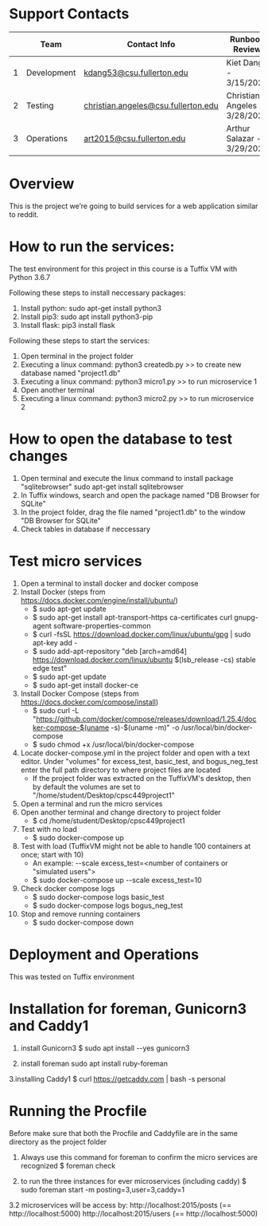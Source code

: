 # Support Contacts

|        | Team           | Contact Info          	  			| Runbook Review        		|
|--------|----------------|-------------------------------------|-------------------------------|
|   1	 | Development      | kdang53@csu.fullerton.edu 			| Kiet Dang - 3/15/2020 		|
|   2	 | Testing          | christian.angeles@csu.fullerton.edu | Christian Angeles - 3/28/2020 |
|   3	 | Operations       | art2015@csu.fullerton.edu 	  | Arthur Salazar - 3/29/2020  		|


# Overview

This is the project we’re going to build services for a web application
similar to reddit.

# How to run the services:

The test environment for this project in this course is a Tuffix VM with
Python 3.6.7

Following these steps to install neccessary packages:
1. Install python:
sudo apt-get install python3
2. Install pip3:
sudo apt install python3-pip
3. Install flask:
pip3 install flask

Following these steps to start the services:
1. Open terminal in the project folder
2. Executing a linux command:
	python3 createdb.py
		>> to create new database named "project1.db"
3. Executing a linux command:
	python3 micro1.py
		>> to run microservice 1
4. Open another terminal
4. Executing a linux command:
	python3 micro2.py
		>> to run microservice 2

# How to open the database to test changes
1. Open terminal and execute the linux command to install package "sqlitebrowser"
	sudo apt-get install sqlitebrowser
2. In Tuffix windows, search and open the package named "DB  Browser for SQLite"
3. In the project folder, drag the file named "project1.db" to the window "DB  Browser for SQLite"
4. Check tables in database if neccessary


# Test micro services
1. Open a terminal to install docker and docker compose
2. Install Docker (steps from https://docs.docker.com/engine/install/ubuntu/)
	- $ sudo apt-get update
	- $ sudo apt-get install apt-transport-https ca-certificates curl gnupg-agent software-properties-common
	- $ curl -fsSL https://download.docker.com/linux/ubuntu/gpg | sudo apt-key add -
	- $ sudo add-apt-repository "deb [arch=amd64] https://download.docker.com/linux/ubuntu $(lsb_release -cs) stable edge test"
	- $ sudo apt-get update
	- $ sudo apt-get install docker-ce
3. Install Docker Compose (steps from https://docs.docker.com/compose/install)
	- $ sudo curl -L "https://github.com/docker/compose/releases/download/1.25.4/docker-compose-$(uname -s)-$(uname -m)" -o /usr/local/bin/docker-compose
	- $ sudo chmod +x /usr/local/bin/docker-compose
4. Locate docker-compose.yml in the project folder and open with a text editor. Under "volumes" for excess_test, basic_test, and bogus_neg_test enter the full path directory to where project files are located
	- If the project folder was extracted on the TuffixVM's desktop, then by default the volumes are set to "/home/student/Desktop/cpsc449project1"
5. Open a terminal and run the micro services
6. Open another terminal and change directory to project folder
	- $ cd /home/student/Desktop/cpsc449project1
7. Test with no load
	- $ sudo docker-compose up
8. Test with load (TuffixVM might not be able to handle 100 containers at once; start with 10)
	- An example: --scale excess_test=<number of containers or "simulated users">
	- $ sudo docker-compose up --scale excess_test=10
9. Check docker compose logs
	- $ sudo docker-compose logs basic_test
	- $ sudo docker-compose logs bogus_neg_test
10. Stop and remove running containers
	- $ sudo docker-compose down

# Deployment and Operations
This was tested on Tuffix environment
# Installation for foreman, Gunicorn3 and Caddy1

1. install Gunicorn3
$ sudo apt install --yes gunicorn3

2. install foreman
sudo apt install ruby-foreman

3.installing Caddy1
$ curl https://getcaddy.com | bash -s personal
# Running the Procfile
Before make sure that both the Procfile and Caddyfile are in the same directory as the project folder

1. Always use this command for foreman to confirm the micro services are recognized
$ foreman check

2. to run the three instances for ever microservices (including caddy)
$ sudo foreman start -m posting=3,user=3,caddy=1

3.2 microservices will be access by:
http://localhost:2015/posts	(== http://localhost:5000)
http://localhost:2015/users	(== http://localhost:5000)
